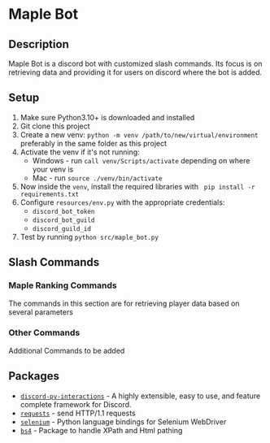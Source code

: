 # Maple Bot

## Description

Maple Bot is a discord bot with customized slash commands. Its focus is on retrieving data and providing it for users on
discord where the bot is added.

## Setup
1. Make sure Python3.10+ is downloaded and installed
2. Git clone this project 
3. Create a new venv: `python -m venv /path/to/new/virtual/environment` preferably in the same folder as this project
4. Activate the venv if it's not running:
   - Windows - run `call venv/Scripts/activate` depending on where your venv is
   - Mac - run `source ./venv/bin/activate`
5. Now inside the `venv`, install the required libraries with ` pip install -r requirements.txt`
6. Configure `resources/env.py` with the appropriate credentials:
   - `discord_bot_token` 
   - `discord_bot_guild`
   - `discord_guild_id`
7. Test by running `python src/maple_bot.py`

## Slash Commands
### Maple Ranking Commands
The commands in this section are for retrieving player data based on several parameters

### Other Commands
Additional Commands to be added

## Packages
- [`discord-py-interactions`](https://pypi.org/project/discord-py-interactions/) - A highly extensible, easy to use, and feature complete framework for Discord.
- [`requests`](https://pypi.org/project/requests/) -  send HTTP/1.1 requests
- [`selenium`](https://pypi.org/project/selenium/) - Python language bindings for Selenium WebDriver
- [`bs4`](https://pypi.org/project/beautifulsoup4/) - Package to handle XPath and Html pathing
